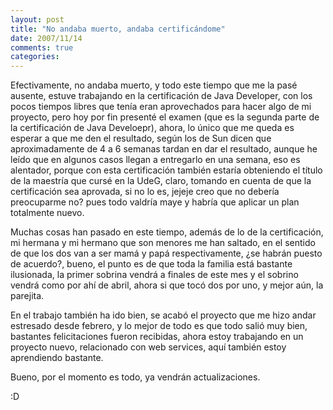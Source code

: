 ```yaml
---
layout: post
title: "No andaba muerto, andaba certificándome"
date: 2007/11/14
comments: true
categories: 
---
```


Efectivamente, no andaba muerto, y todo este tiempo que me la pasé ausente, estuve trabajando en la certificación de Java Developer, con los pocos tiempos libres que tenía eran aprovechados para hacer algo de mi proyecto, pero hoy por fin presenté el examen (que es la segunda parte de la certificación de Java Develoepr), ahora, lo único que me queda es esperar a que me den el resultado, según los de Sun dicen que aproximadamente de 4 a 6 semanas tardan en dar el resultado, aunque he leído que en algunos casos llegan a entregarlo en una semana, eso es alentador, porque con esta certificación también estaría obteniendo el título de la maestría que cursé en la UdeG, claro, tomando en cuenta de que la certificación sea aprovada, si no lo es, jejeje creo que no debería preocuparme no? pues todo valdría maye y habría que aplicar un plan totalmente nuevo.

<!-- more -->

Muchas cosas han pasado en este tiempo, además de lo de la certificación, mi hermana y mi hermano que son menores me han saltado, en el sentido de que los dos van a ser mamá y papá respectivamente, ¿se habrán puesto de acuerdo?, bueno, el punto es de que toda la familia está bastante ilusionada, la primer sobrina vendrá a finales de este mes y el sobrino vendrá como por ahí de abril, ahora si que tocó dos por uno, y mejor aún, la parejita.

En el trabajo también ha ido bien, se acabó el proyecto que me hizo andar estresado desde febrero, y lo mejor de todo es que todo salió muy bien, bastantes felicitaciones fueron recibidas, ahora estoy trabajando en un proyecto nuevo, relacionado con web services, aquí también estoy aprendiendo bastante.

Bueno, por el momento es todo, ya vendrán actualizaciones.

:D
